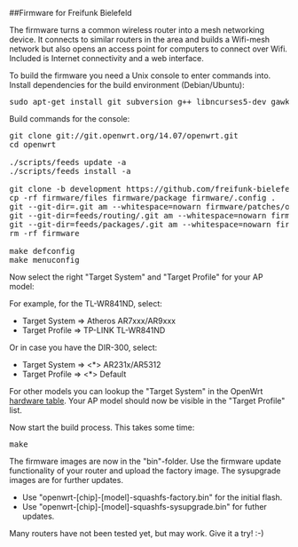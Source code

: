##Firmware for Freifunk Bielefeld

The firmware turns a common wireless router into a mesh networking device.
It connects to similar routers in the area and builds a Wifi-mesh network
but also opens an access point for computers to connect over Wifi.
Included is Internet connectivity and a web interface.

To build the firmware you need a Unix console to enter commands into.
Install dependencies for the build environment (Debian/Ubuntu):

<pre>
sudo apt-get install git subversion g++ libncurses5-dev gawk zlib1g-dev build-essential
</pre>

Build commands for the console:

<pre>
git clone git://git.openwrt.org/14.07/openwrt.git
cd openwrt

./scripts/feeds update -a
./scripts/feeds install -a

git clone -b development https://github.com/freifunk-bielefeld/firmware.git
cp -rf firmware/files firmware/package firmware/.config .
git --git-dir=.git am --whitespace=nowarn firmware/patches/openwrt/*.patch
git --git-dir=feeds/routing/.git am --whitespace=nowarn firmware/patches/routing/*.patch
git --git-dir=feeds/packages/.git am --whitespace=nowarn firmware/patches/packages/*.patch
rm -rf firmware

make defconfig
make menuconfig
</pre>

Now select the right "Target System" and "Target Profile" for your AP model:

For example, for the TL-WR841ND, select:
* Target System => Atheros AR7xxx/AR9xxx
* Target Profile => TP-LINK TL-WR841ND

Or in case you have the DIR-300, select:
* Target System => <*> AR231x/AR5312
* Target Profile => <*> Default

For other models you can lookup the "Target System" in the OpenWrt
[hardware table](http://wiki.openwrt.org/toh/start). Your AP model
should now be visible in the "Target Profile" list.

Now start the build process. This takes some time:

<pre>
make
</pre>

The firmware images are now in the "bin"-folder. Use the firmware update
functionality of your router and upload the factory image. The sysupgrade
images are for further updates.

* Use "openwrt-[chip]-[model]-squashfs-factory.bin" for the initial flash.
* Use "openwrt-[chip]-[model]-squashfs-sysupgrade.bin" for futher updates.

Many routers have not been tested yet, but may work.
Give it a try! :-)
